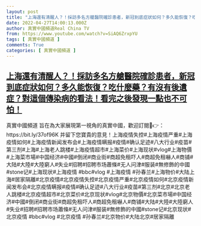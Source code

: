 ```yaml
---
layout: post
title: "上海還有清醒人？！採訪多名方艙醫院確診患者，新冠到底症狀如何？多久能恢復？吃什麼藥？有沒有後遺症？對這個傳染病的看法！看完之後發現一點也不可怕！"
date: 2022-04-27T14:00:13.000Z
author: 真實中國頻道Real China TV
from: https://www.youtube.com/watch?v=SiAQ6ZrxpYU
tags: [ 真實中國頻道 ]
comments: True
categories: [ 真實中國頻道 ]
---
```

<!--1651068013000-->
[上海還有清醒人？！採訪多名方艙醫院確診患者，新冠到底症狀如何？多久能恢復？吃什麼藥？有沒有後遺症？對這個傳染病的看法！看完之後發現一點也不可怕！](https://www.youtube.com/watch?v=SiAQ6ZrxpYU)
------

<div>
真實中國頻道 旨在為大家展現第一視角的真實中國，歡迎訂閱💖👉：https://bit.ly/37of96K  并留下您寶貴的意見！上海疫情失控#上海疫情严重#上海疫情如何#上海疫情新闻发布会#上海疫情瞒报#疫情#确认足迹#八大行业#疫苗#第三剂#上海#上海老人跳楼#上海疫情超市#上海菜价#上海现状#vlog#上海物價#上海菜市場#中国经济#中國#倒闭#商业街#商超免租吓人#商超免租嚇人#商铺#大陆#大陸#大陸窮人#失业#招聘#招聘市场蕭條#无人问津#服装#無修飾的中國#stone记#上海现状#上海疫情 #bbc#vlog #上海疫情 #孙春兰#上海物价#大陆上海#居家隔離#北京疫情#北京疫情失控#北京疫情严重#北京疫情如何#北京疫情新闻发布会#北京疫情瞒报#疫情#确认足迹#八大行业#疫苗#第三剂#北京#北京老人跳楼#北京疫情超市#北京菜价#北京现状#vlog#北京物價#北京菜市場#中国经济#中國#倒闭#商业街#商超免租吓人#商超免租嚇人#商铺#大陆#大陸#大陸窮人#失业#招聘#招聘市场蕭條#无人问津#服装#無修飾的中國#stone记#北京现状#北京疫情 #bbc#vlog #北京疫情 #孙春兰#北京物价#大陆北京#居家隔離
</div>
